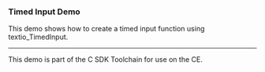 ### Timed Input Demo

This demo shows how to create a timed input function using textio_TimedInput.

---

This demo is part of the C SDK Toolchain for use on the CE.
